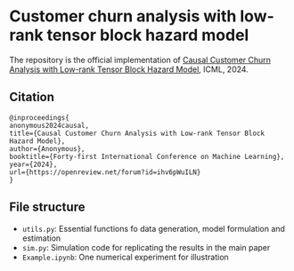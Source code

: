# Customer churn analysis with low-rank tensor block hazard model
The repository is the official implementation of  [Causal Customer Churn Analysis with Low-rank Tensor Block Hazard Model](https://arxiv.org/pdf/2405.11377v1), ICML, 2024. 

## Citation

 ```
@inproceedings{
anonymous2024causal,
title={Causal Customer Churn Analysis with Low-rank Tensor Block Hazard Model},
author={Anonymous},
booktitle={Forty-first International Conference on Machine Learning},
year={2024},
url={https://openreview.net/forum?id=ihv6pWuILN}
}
 ```


## File structure

* `utils.py`: Essential functions fo data generation, model formulation and estimation
* `sim.py`: Simulation code for replicating the results in the main paper
* `Example.ipynb`: One numerical experiment for illustration


